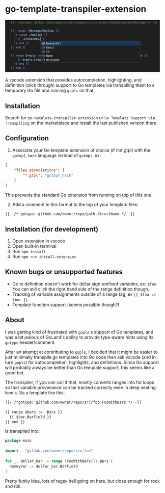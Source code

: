# go-template-transpiler-extension

![A screenshot showing the deeply nested hover support provided by the extension](./screenshot.png)

A vscode extension that provides autocompletion, highlighting, and definition (click through) support to Go templates via transpiling them to a temporary Go file and running `gopls` on that.

## Installation

Search for `go-template-transpiler-extension` or `Go Template Support via Transpiling` on the marketplace and install the last published version there.

## Configuration

1. Associate your Go template extension of choice (if not gtpl) with the `gotmpl_hack` language instead of `gotmpl`. ex:
```json
{
    "files.associations": {
        "*.gtpl": "gotmpl_hack"
    }
}
```
This prevents the standard Go extension from running on top of this one.

2. Add a comment in this format to the top of your template files:
```gotmpl
{{- /* gotype: github.com/owner/repo/path.StructName */ -}}
```

## Installation (for development)

1. Open extension in vscode
2. Open built-in terminal
3. Run `npm install`
4. Run `npm run install-extension`

## Known bugs or unsupported features

- Go to definition doesn't work for dollar sign prefixed variables, ex: `$foo`. You can still click the right hand side of the range definition though.
- Tracking of variable assignments outside of a range tag, ex `{{ $foo := $bar }}`
- Template function support (seems possible though?)

## About

I was getting kind of frustrated with `gopls`'s support of Go templates, and was a bit jealous of GoLand's ability to provide type-aware hints using its `gotype` header/comment.

After an attempt at contributing to `gopls`, I decided that it might be easier to just minimally transpile go templates into Go code then ask vscode (and in turn `gopls`) for autocompletion, highlights, and definitions. Since Go support will probably always be better than Go template support, this seems like a good bet.

The transpiler, if you can call it that, mostly converts ranges into for loops so that variable provenance can be tracked correctly even in deep nesting levels. So a template like this:

```gotmpl
{{- /*gotype: github.com/owner/repo/src/foo.FooWithBars */ -}}

{{ range $bars := .Bars }}
  {{ $bar.BarField }}
{{ end }}
```

is transpiled into:

```go
package main

import . "github.com/owner/repo/src/foo"

for _, dollar_bar := range (FooWithBars{}).Bars {
  dummyVar := dollar_bar.BarField
}
```

Pretty funky idea, lots of regex hell going on here, but close enough for rock and roll.
